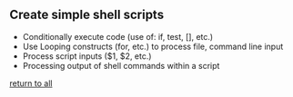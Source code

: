 ## Create simple shell scripts
* Conditionally execute code (use of: if, test, [], etc.)
* Use Looping constructs (for, etc.) to process file, command line input
* Process script inputs ($1, $2, etc.)
* Processing output of shell commands within a script

[return to all](../All%20Objectives.md)